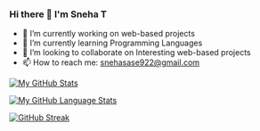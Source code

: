 ### Hi there 👋 I'm Sneha T


- 🔭 I’m currently working on web-based projects
- 🌱 I’m currently learning Programming Languages
- 👯 I’m looking to collaborate on Interesting web-based projects
- 📫 How to reach me: snehasase922@gmail.com


[![My GitHub Stats](https://github-readme-stats.vercel.app/api/?username=Sneha922&count_private=true&theme=dark&showicons=true)]()


[![My GitHub Language Stats](https://github-readme-stats.vercel.app/api/top-langs/?username=Sneha922&langs_count=5&theme=dark)]()


[![GitHub Streak](https://github-readme-streak-stats.herokuapp.com/?user=Sneha922&theme=dark)](https://git.io/streak-stats)
